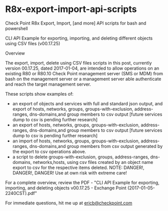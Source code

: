 # R8x-export-import-api-scripts
Check Point R8x Export, Import, [and more] API scripts for bash and powershell

CLI API Example for exporting, importing, and deleting different objects using CSV files (v00.17.25)

Overview

The export, import, delete using CSV files scripts in this post, currently version 00.17.25, dated 2017-01-04, are intended to allow operations on an existing R80 or R80.10 Check Point management server (SMS or MDM) from bash on the management server or a management server able authenticate and reach the target management server.

 

These scripts show examples of:

- an export of objects and services with full and standard json output, and export of hosts, networks, groups, groups-with-exclusion, address-ranges, dns-domains,and group members to csv output [future services dump to csv is pending further research]
- an export of hosts, networks, groups, groups-with-exclusion, address-ranges, dns-domains,and group members to csv output [future services dump to csv is pending further research]
- an import of hosts, networks, groups, groups-with-exclusion, address-ranges, dns-domains,and group members from csv output generated by the export to csv operations above.
- a script to delete groups-with-exclusion, groups, address-ranges, dns-domains, networks,hosts, using csv files created by an object name export to csv for the respective items deleted.  NOTE:  DANGER!, DANGER!, DANGER!  Use at own risk with extreme care!

For a complete overview, review the PDF - "CLI API Example for exporting, importing, and deleting objects v00.17.25 - Exchange Point (2017-01-05-2240CST).pdf" 

For immediate questions, hit me up at ericb@checkpoint.com

 

